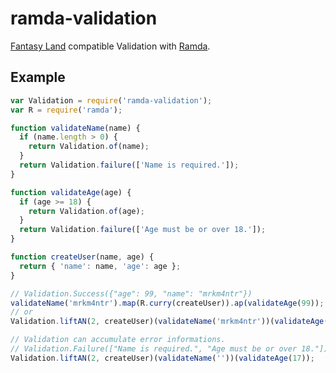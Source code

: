 ramda-validation
=============

[Fantasy Land][1] compatible Validation with [Ramda][2].  

[1]: https://github.com/fantasyland/fantasy-land
[2]: https://github.com/ramda/ramda

Example
--------

```js
var Validation = require('ramda-validation');
var R = require('ramda');

function validateName(name) {
  if (name.length > 0) {
    return Validation.of(name);
  }
  return Validation.failure(['Name is required.']);
}

function validateAge(age) {
  if (age >= 18) {
    return Validation.of(age);
  }
  return Validation.failure(['Age must be or over 18.']);
}

function createUser(name, age) {
  return { 'name': name, 'age': age };
}

// Validation.Success({"age": 99, "name": "mrkm4ntr"})
validateName('mrkm4ntr').map(R.curry(createUser)).ap(validateAge(99));
// or 
Validation.liftAN(2, createUser)(validateName('mrkm4ntr'))(validateAge(99));

// Validation can accumulate error informations.
// Validation.Failure(["Name is required.", "Age must be or over 18."])
Validation.liftAN(2, createUser)(validateName(''))(validateAge(17));
```
